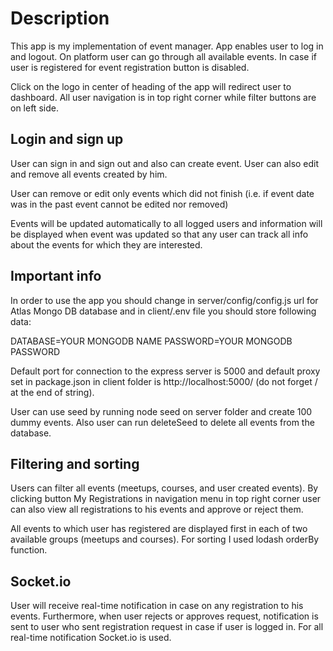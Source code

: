 # Description

This app is my implementation of event manager. App enables user to log in and logout. On platform user can go through all available events. In case if user is registered for event registration button is disabled.

Click on the logo in center of heading of the app will redirect user to dashboard. All user navigation is in top right corner while filter buttons are on left side.

## Login and sign up

User can sign in and sign out and also can create event. User can also edit and remove all events created by him.

User can remove or edit only events which did not finish (i.e. if event date was in the past event cannot be edited nor removed)

Events will be updated automatically to all logged users and information will be displayed when event was updated so that any user can track all info about the events for which they are interested.
## Important info

In order to use the app you should change in server/config/config.js url for Atlas Mongo DB database and in client/.env file you should store following data:

DATABASE=YOUR MONGODB NAME
PASSWORD=YOUR MONGODB PASSWORD

Default port for connection to the express server is 5000 and default proxy set in package.json in client folder is http://localhost:5000/ (do not forget / at the end of string).

User can use seed by running node seed on server folder and create 100 dummy events. Also user can run deleteSeed to delete all events from the database.
## Filtering and sorting

Users can filter all events (meetups, courses, and user created events). By clicking button My Registrations in navigation menu in top right corner user can also view all registrations to his events and approve or reject them.

All events to which user has registered are displayed first in each of two available groups (meetups and courses). For sorting I used lodash orderBy function.

## Socket.io

User will receive real-time notification in case on any registration to his events. Furthermore, when user rejects or approves request, notification is sent to user who sent registration request in case if user is logged in. For all real-time notification Socket.io is used.



